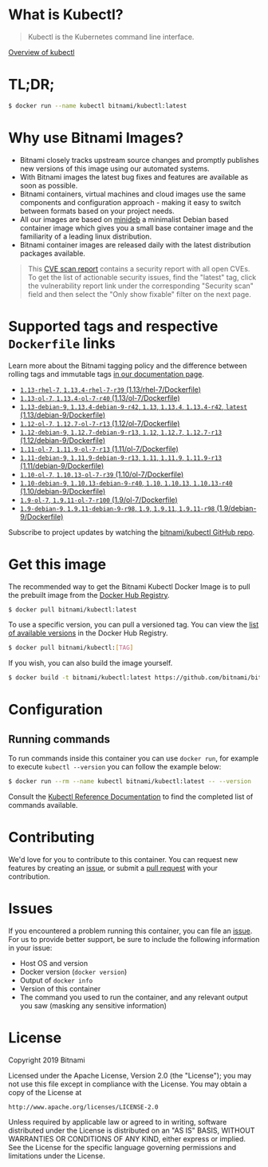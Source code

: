 
# What is Kubectl?

> Kubectl is the Kubernetes command line interface.

[Overview of kubectl](https://kubernetes.io/docs/reference/kubectl/overview/)

# TL;DR;

```bash
$ docker run --name kubectl bitnami/kubectl:latest
```

# Why use Bitnami Images?

* Bitnami closely tracks upstream source changes and promptly publishes new versions of this image using our automated systems.
* With Bitnami images the latest bug fixes and features are available as soon as possible.
* Bitnami containers, virtual machines and cloud images use the same components and configuration approach - making it easy to switch between formats based on your project needs.
* All our images are based on [minideb](https://github.com/bitnami/minideb) a minimalist Debian based container image which gives you a small base container image and the familiarity of a leading linux distribution.
* Bitnami container images are released daily with the latest distribution packages available.


> This [CVE scan report](https://quay.io/repository/bitnami/kubectl?tab=tags) contains a security report with all open CVEs. To get the list of actionable security issues, find the "latest" tag, click the vulnerability report link under the corresponding "Security scan" field and then select the "Only show fixable" filter on the next page.

# Supported tags and respective `Dockerfile` links

Learn more about the Bitnami tagging policy and the difference between rolling tags and immutable tags [in our documentation page](https://docs.bitnami.com/containers/how-to/understand-rolling-tags-containers/).


* [`1.13-rhel-7`, `1.13.4-rhel-7-r39` (1.13/rhel-7/Dockerfile)](https://github.com/bitnami/bitnami-docker-kubectl/blob/1.13.4-rhel-7-r39/1.13/rhel-7/Dockerfile)
* [`1.13-ol-7`, `1.13.4-ol-7-r40` (1.13/ol-7/Dockerfile)](https://github.com/bitnami/bitnami-docker-kubectl/blob/1.13.4-ol-7-r40/1.13/ol-7/Dockerfile)
* [`1.13-debian-9`, `1.13.4-debian-9-r42`, `1.13`, `1.13.4`, `1.13.4-r42`, `latest` (1.13/debian-9/Dockerfile)](https://github.com/bitnami/bitnami-docker-kubectl/blob/1.13.4-debian-9-r42/1.13/debian-9/Dockerfile)
* [`1.12-ol-7`, `1.12.7-ol-7-r13` (1.12/ol-7/Dockerfile)](https://github.com/bitnami/bitnami-docker-kubectl/blob/1.12.7-ol-7-r13/1.12/ol-7/Dockerfile)
* [`1.12-debian-9`, `1.12.7-debian-9-r13`, `1.12`, `1.12.7`, `1.12.7-r13` (1.12/debian-9/Dockerfile)](https://github.com/bitnami/bitnami-docker-kubectl/blob/1.12.7-debian-9-r13/1.12/debian-9/Dockerfile)
* [`1.11-ol-7`, `1.11.9-ol-7-r13` (1.11/ol-7/Dockerfile)](https://github.com/bitnami/bitnami-docker-kubectl/blob/1.11.9-ol-7-r13/1.11/ol-7/Dockerfile)
* [`1.11-debian-9`, `1.11.9-debian-9-r13`, `1.11`, `1.11.9`, `1.11.9-r13` (1.11/debian-9/Dockerfile)](https://github.com/bitnami/bitnami-docker-kubectl/blob/1.11.9-debian-9-r13/1.11/debian-9/Dockerfile)
* [`1.10-ol-7`, `1.10.13-ol-7-r39` (1.10/ol-7/Dockerfile)](https://github.com/bitnami/bitnami-docker-kubectl/blob/1.10.13-ol-7-r39/1.10/ol-7/Dockerfile)
* [`1.10-debian-9`, `1.10.13-debian-9-r40`, `1.10`, `1.10.13`, `1.10.13-r40` (1.10/debian-9/Dockerfile)](https://github.com/bitnami/bitnami-docker-kubectl/blob/1.10.13-debian-9-r40/1.10/debian-9/Dockerfile)
* [`1.9-ol-7`, `1.9.11-ol-7-r100` (1.9/ol-7/Dockerfile)](https://github.com/bitnami/bitnami-docker-kubectl/blob/1.9.11-ol-7-r100/1.9/ol-7/Dockerfile)
* [`1.9-debian-9`, `1.9.11-debian-9-r98`, `1.9`, `1.9.11`, `1.9.11-r98` (1.9/debian-9/Dockerfile)](https://github.com/bitnami/bitnami-docker-kubectl/blob/1.9.11-debian-9-r98/1.9/debian-9/Dockerfile)

Subscribe to project updates by watching the [bitnami/kubectl GitHub repo](https://github.com/bitnami/bitnami-docker-kubectl).

# Get this image

The recommended way to get the Bitnami Kubectl Docker Image is to pull the prebuilt image from the [Docker Hub Registry](https://hub.docker.com/r/bitnami/kubectl).

```bash
$ docker pull bitnami/kubectl:latest
```

To use a specific version, you can pull a versioned tag. You can view the [list of available versions](https://hub.docker.com/r/bitnami/kubectl/tags/) in the Docker Hub Registry.

```bash
$ docker pull bitnami/kubectl:[TAG]
```

If you wish, you can also build the image yourself.

```bash
$ docker build -t bitnami/kubectl:latest https://github.com/bitnami/bitnami-docker-kubectl.git
```

# Configuration

## Running commands

To run commands inside this container you can use `docker run`, for example to execute `kubectl --version` you can follow the example below:

```bash
$ docker run --rm --name kubectl bitnami/kubectl:latest -- --version
```

Consult the [Kubectl Reference Documentation](https://kubernetes.io/docs/reference/generated/kubectl/kubectl-commands) to find the completed list of commands available.

# Contributing

We'd love for you to contribute to this container. You can request new features by creating an [issue](https://github.com/bitnami/bitnami-docker-kubectl/issues), or submit a [pull request](https://github.com/bitnami/bitnami-docker-kubectl/pulls) with your contribution.

# Issues

If you encountered a problem running this container, you can file an [issue](https://github.com/bitnami/bitnami-docker-kubectl/issues). For us to provide better support, be sure to include the following information in your issue:

- Host OS and version
- Docker version (`docker version`)
- Output of `docker info`
- Version of this container
- The command you used to run the container, and any relevant output you saw (masking any sensitive information)

# License

Copyright 2019 Bitnami

Licensed under the Apache License, Version 2.0 (the "License");
you may not use this file except in compliance with the License.
You may obtain a copy of the License at

    http://www.apache.org/licenses/LICENSE-2.0

Unless required by applicable law or agreed to in writing, software
distributed under the License is distributed on an "AS IS" BASIS,
WITHOUT WARRANTIES OR CONDITIONS OF ANY KIND, either express or implied.
See the License for the specific language governing permissions and
limitations under the License.
